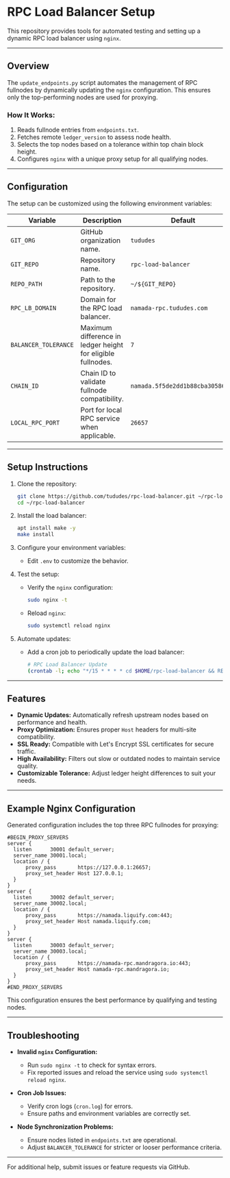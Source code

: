 
# RPC Load Balancer Setup

This repository provides tools for automated testing and setting up a dynamic RPC load balancer using `nginx`.

---

## Overview

The `update_endpoints.py` script automates the management of RPC fullnodes by dynamically updating the `nginx` configuration. This ensures only the top-performing nodes are used for proxying.

### How It Works:
1. Reads fullnode entries from `endpoints.txt`.
2. Fetches remote `ledger_version` to assess node health.
3. Selects the top nodes based on a tolerance within top chain block height.
4. Configures `nginx` with a unique proxy setup for all qualifying nodes.

---

## Configuration

The setup can be customized using the following environment variables:

| Variable              | Description                                                  | Default                         |
|-----------------------|--------------------------------------------------------------|---------------------------------|
| `GIT_ORG`            | GitHub organization name.                                    | `tududes`                      |
| `GIT_REPO`           | Repository name.                                             | `rpc-load-balancer`            |
| `REPO_PATH`          | Path to the repository.                                      | `~/${GIT_REPO}`                |
| `RPC_LB_DOMAIN`      | Domain for the RPC load balancer.                            | `namada-rpc.tududes.com`       |
| `BALANCER_TOLERANCE` | Maximum difference in ledger height for eligible fullnodes.  | `7`                            |
| `CHAIN_ID`           | Chain ID to validate fullnode compatibility.                 | `namada.5f5de2dd1b88cba30586420` |
| `LOCAL_RPC_PORT`     | Port for local RPC service when applicable.                  | `26657`                        |

---

## Setup Instructions

1. Clone the repository:
   ```bash
   git clone https://github.com/tududes/rpc-load-balancer.git ~/rpc-load-balancer
   cd ~/rpc-load-balancer
   ```

2. Install the load balancer:
   ```bash
   apt install make -y
   make install
   ```

3. Configure your environment variables:
   - Edit `.env` to customize the behavior.

4. Test the setup:
   - Verify the `nginx` configuration:
     ```bash
     sudo nginx -t
     ```
   - Reload `nginx`:
     ```bash
     sudo systemctl reload nginx
     ```

5. Automate updates:
   - Add a cron job to periodically update the load balancer:
     ```bash
     # RPC Load Balancer Update
     (crontab -l; echo "*/15 * * * * cd $HOME/rpc-load-balancer && REPO_PATH=$HOME/rpc-load-balancer make cron >> cron.log 2>&1) | crontab -
     ```

---

## Features

- **Dynamic Updates:** Automatically refresh upstream nodes based on performance and health.
- **Proxy Optimization:** Ensures proper `Host` headers for multi-site compatibility.
- **SSL Ready:** Compatible with Let's Encrypt SSL certificates for secure traffic.
- **High Availability:** Filters out slow or outdated nodes to maintain service quality.
- **Customizable Tolerance:** Adjust ledger height differences to suit your needs.

---

## Example Nginx Configuration

Generated configuration includes the top three RPC fullnodes for proxying:

```nginx
#BEGIN_PROXY_SERVERS
server {
  listen      30001 default_server;
  server_name 30001.local;
  location / {
      proxy_pass       https://127.0.0.1:26657;
      proxy_set_header Host 127.0.0.1;
  }
}
server {
  listen      30002 default_server;
  server_name 30002.local;
  location / {
      proxy_pass       https://namada.liquify.com:443;
      proxy_set_header Host namada.liquify.com;
  }
}
server {
  listen      30003 default_server;
  server_name 30003.local;
  location / {
      proxy_pass       https://namada-rpc.mandragora.io:443;
      proxy_set_header Host namada-rpc.mandragora.io;
  }
}
#END_PROXY_SERVERS
```

This configuration ensures the best performance by qualifying and testing nodes.

---

## Troubleshooting

- **Invalid `nginx` Configuration:**
  - Run `sudo nginx -t` to check for syntax errors.
  - Fix reported issues and reload the service using `sudo systemctl reload nginx`.

- **Cron Job Issues:**
  - Verify cron logs (`cron.log`) for errors.
  - Ensure paths and environment variables are correctly set.

- **Node Synchronization Problems:**
  - Ensure nodes listed in `endpoints.txt` are operational.
  - Adjust `BALANCER_TOLERANCE` for stricter or looser performance criteria.

---

For additional help, submit issues or feature requests via GitHub.
